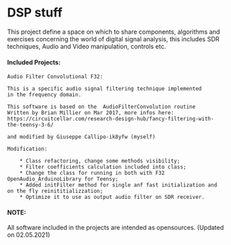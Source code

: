 # DSP stuff
This project define a space on which to share components, algorithms and exercises concerning 
the world of digital signal analysis, this includes SDR techniques, Audio and Video manipulation, 
controls etc.

#### Included Projects:
	
	Audio Filter Convolutional F32: 
	
	This is a specific audio signal filtering technique implemented 
	in the frequency domain.
	
	This software is based on the  AudioFilterConvolution routine 
	Written by Brian Millier on Mar 2017, more infos here:
	https://circuitcellar.com/research-design-hub/fancy-filtering-with-the-teensy-3-6/
	
	and modified by Giuseppe Callipo-ik8yfw (myself)
	
	Modification:
	
		* Class refactoring, change some methods visibility;
		* Filter coefficients calculation included into class;
		* Change the class for running in both with F32  OpenAudio_ArduinoLibrary for Teensy;	
		* Added initFilter method for single anf fast initialization and on the fly reinititializzation; 
		* Optimize it to use as output audio filter on SDR receiver.
		
		
#### NOTE:

All software included in the projects are intended as opensources.
(Updated on 02.05.2021)
